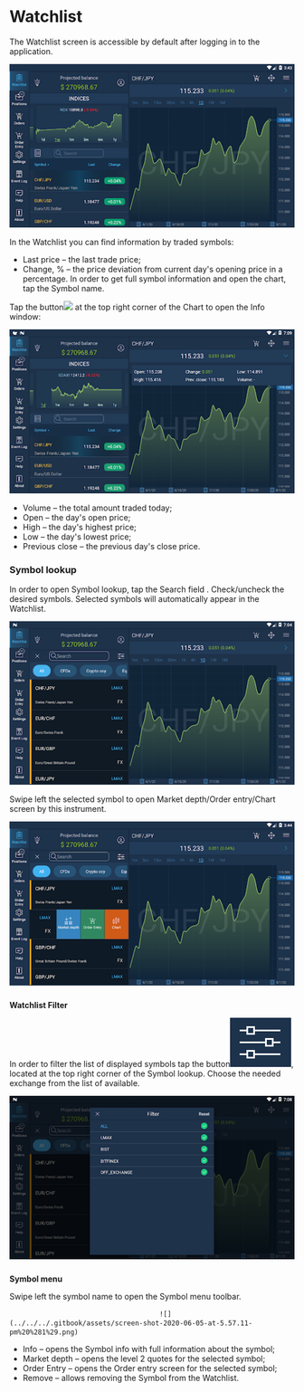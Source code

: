 # Watchlist


The Watchlist screen is accessible by default after logging in to the application.

![](../../../.gitbook/assets/1%20%28136%29.png)


In the Watchlist you can find information by traded symbols:

* Last price – the last trade price;
* Change, % – the price deviation from current day's opening price in a percentage. In order to get full symbol information and open the chart, tap the Symbol name. 

Tap the button![](../../../.gitbook/assets/arrow-right%20%281%29.jpg)
at the top right corner of the Chart to open the Info window:

![](../../../.gitbook/assets/2%20%28116%29.png)

* Volume – the total amount traded today;
* Open – the day's open price;
* High – the day's highest price;
* Low – the day's lowest price;
* Previous close – the previous day's close price.

### **Symbol lookup** 

In order to open Symbol lookup, tap the Search field
. Check/uncheck the desired symbols. Selected symbols will automatically appear in the Watchlist.

![](../../../.gitbook/assets/3%20%2894%29.png)

Swipe left the selected symbol to open Market depth/Order entry/Chart screen by this instrument.

![](../../../.gitbook/assets/4%20%2864%29.png)

### 
**Watchlist Filter**

 In order to filter the list of displayed symbols tap the button![](../../../.gitbook/assets/4-%20%282%29.png), 
located at the top right corner of the Symbol lookup. Choose the needed exchange from the list of available.

![](../../../.gitbook/assets/5%20%2856%29.png)

### 
**Symbol menu**

Swipe left the symbol name to open the Symbol menu toolbar.

                                         ![](../../../.gitbook/assets/screen-shot-2020-06-05-at-5.57.11-pm%20%281%29.png)                                

* Info – opens the Symbol info with full information about the symbol;
* Market depth – opens the level 2 quotes for the selected symbol;
* Order Entry – opens the Order entry screen for the selected symbol;
* Remove – allows removing the Symbol from the Watchlist.

